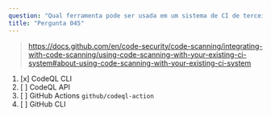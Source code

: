 ```yaml
---
question: "Qual ferramenta pode ser usada em um sistema de CI de terceiros para fazer upload dos resultados de análise de código para o GitHub?"
title: "Pergunta 045"
---
```


> https://docs.github.com/en/code-security/code-scanning/integrating-with-code-scanning/using-code-scanning-with-your-existing-ci-system#about-using-code-scanning-with-your-existing-ci-system
1. [x] CodeQL CLI
1. [ ] CodeQL API
1. [ ] GitHub Actions `github/codeql-action`
1. [ ] GitHub CLI

